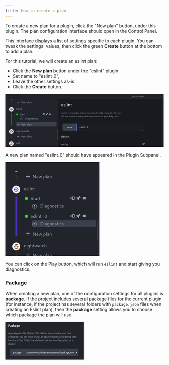 ```yaml
---
title: How to create a plan
---
```


To create a new plan for a plugin, click the "New plan" button, under this
plugin. The plan configuration interface should open in the Control Panel.

This interface displays a list of settings specific to each plugin. You can
tweak the settings' values, then click the green **Create** button at the bottom
to add a plan.

For this tutorial, we will create an eslint plan:

- Click the **New plan** button under the "eslint" plugin
- Set name to "eslint_0",
- Leave the other settings as-is
- Click the **Create** button.

![Create eslint plan](assets/create-eslint-0.png)

A new plan named "eslint_0" should have appeared in the Plugin Subpanel.

![After eslint plan is added](assets/eslint-0-added.png)

You can click on the Play button, which will run `eslint` and start giving you diagnostics.

### Package

When creating a new plan, one of the configuration settings for all plugins is
**package**. If the project includes several package files for the current plugin
(for instance, if the project has several folders with `package.json` files
when creating an Eslint plan), then the **package** setting allows you to choose
which package the plan will use.

![Package setting closeup](assets/package-closeup.png)
